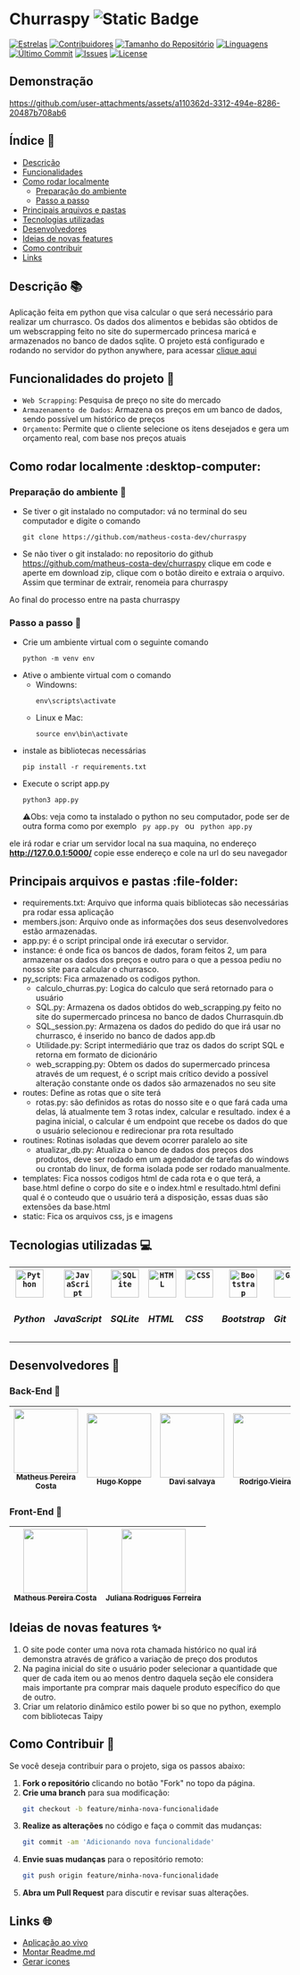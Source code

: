 # Churraspy ![Static Badge](https://img.shields.io/badge/Status-Concluido-green)

[![Estrelas](https://img.shields.io/github/stars/matheus-costa-dev/churraspy?style=social)](https://github.com/matheus-costa-dev/churraspy/stargazers) [![Contribuidores](https://img.shields.io/github/contributors/matheus-costa-dev/churraspy)](https://github.com/matheus-costa-dev/churraspy/graphs/contributors) [![Tamanho do Repositório](https://img.shields.io/github/repo-size/matheus-costa-dev/churraspy)](https://github.com/matheus-costa-dev/churraspy) [![Linguagens](https://img.shields.io/github/languages/top/matheus-costa-dev/churraspy)](https://github.com/matheus-costa-dev/churraspy)  
[![Último Commit](https://img.shields.io/github/last-commit/matheus-costa-dev/churraspy)](https://github.com/matheus-costa-dev/churraspy/commits/main) [![Issues](https://img.shields.io/github/issues/matheus-costa-dev/churraspy)](https://github.com/matheus-costa-dev/churraspy/issues) 
[![License](https://img.shields.io/github/license/matheus-costa-dev/churraspy)](https://github.com/matheus-costa-dev/churraspy/blob/main/LICENSE)

## Demonstração

https://github.com/user-attachments/assets/a110362d-3312-494e-8286-20487b708ab6

## Índice :pushpin:

- [Descrição](#descrição-books)
- [Funcionalidades](#funcionalidades-do-projeto-hammer)
- [Como rodar localmente](#como-rodar-localmente-desktop-computer)
    - [Preparação do ambiente](#preparação-do-ambiente-shell)
    - [Passo a passo](#passo-a-passo-walking)
- [Principais arquivos e pastas](#principais-arquivos-e-pastas-file-folder)
- [Tecnologias utilizadas](#tecnologias-utilizadas-computer)
- [Desenvolvedores](#desenvolvedores-construction_worker)
- [Ideias de novas features](#ideias-de-novas-features-sparkles)
- [Como contribuir](#como-contribuir-handshake)
- [Links](#links-globe_with_meridians)

## Descrição :books:

Aplicação feita em python que visa calcular o que será necessário para realizar um churrasco. Os dados dos alimentos e bebidas são obtidos de um webscrapping feito no site do supermercado princesa maricá e armazenados no banco de dados sqlite. O projeto está configurado e rodando no servidor do python anywhere, para acessar <a href="https://matheuspc.pythonanywhere.com/"> clique aqui </a>

## Funcionalidades do projeto :hammer:

- `Web Scrapping`: Pesquisa de preço no site do mercado
- `Armazenamento de Dados`: Armazena os preços em um banco de dados, sendo possível um histórico de preços
- `Orçamento`: Permite que o cliente selecione os itens desejados e gera um orçamento real, com base nos preços atuais

## Como rodar localmente :desktop-computer:

### Preparação do ambiente :shell:

* Se tiver o git instalado no computador: vá no terminal do seu computador e digite o comando
    ```{bash}
    git clone https://github.com/matheus-costa-dev/churraspy
    ```
* Se não tiver o git instalado: no repositorio do github https://github.com/matheus-costa-dev/churraspy clique em code e aperte em download zip, clique com o botão direito e extraia o arquivo. Assim que terminar de extrair, renomeia para churraspy

Ao final do processo entre na pasta churraspy

### Passo a passo :walking: 

* Crie um ambiente virtual com o seguinte comando
    ```{bash}
    python -m venv env
    ```
* Ative o ambiente virtual com o comando
    * Windowns: 
        ```{bash}
        env\scripts\activate
        ```
    * Linux e Mac:
      ```{bash}
      source env\bin\activate
      ```
* instale as bibliotecas necessárias
    ```{bash}
    pip install -r requirements.txt
    ```
* Execute o script app.py
    ```{bash}
    python3 app.py
    ```
    :warning:Obs: veja como ta instalado o python no seu computador, pode ser de outra forma como por exemplo <code> py app.py </code> ou <code> python app.py </code>

ele irá rodar e criar um servidor local na sua maquina, no endereço **http://127.0.0.1:5000/**
copie esse endereço e cole na url do seu navegador

## Principais arquivos e pastas :file-folder:

* requirements.txt: Arquivo que informa quais bibliotecas são necessárias pra rodar essa aplicação
* members.json: Arquivo onde as informações dos seus desenvolvedores estão armazenadas.
* app.py: é o script principal onde irá executar o servidor.
* instance: é onde fica os bancos de dados, foram feitos 2, um para armazenar os dados dos preços e outro para o que a pessoa pediu no nosso site para calcular o churrasco.
* py_scripts: Fica armazenado os codigos python.
    * calculo_churras.py: Logica do calculo que será retornado para o usuário
    * SQL.py: Armazena os dados obtidos do web_scrapping.py feito no site do supermercado princesa no banco de dados Churrasquin.db
    * SQL_session.py: Armazena os dados do pedido do que irá usar no churrasco, é inserido no banco de dados app.db
    * Utilidade.py: Script intermediário que traz os dados do script SQL e retorna em formato de dicionário
    * web_scrapping.py: Obtem os dados do supermercado princesa através de um request, é o script mais crítico devido a possível alteração constante onde os dados são armazenados no seu site
* routes: Define as rotas que o site terá
    * rotas.py: são definidos as rotas do nosso site e o que fará cada uma delas, lá atualmente tem 3 rotas index, calcular e resultado. index é a pagina inicial, o calcular é um endpoint que recebe os dados do que o usuário selecionou e redirecionar pra rota resultado
* routines: Rotinas isoladas que devem ocorrer paralelo ao site
    * atualizar_db.py: Atualiza o banco de dados dos preços dos produtos, deve ser rodado em um agendador de tarefas do windows ou crontab do linux, de forma isolada pode ser rodado manualmente.
* templates: Fica nossos codigos html de cada rota e o que terá, a base.html define o corpo do site e o index.html e resultado.html defini qual é o conteudo que o usuário terá a disposição, essas duas são extensões da base.html
* static: Fica os arquivos css, js e imagens

## Tecnologias utilizadas :computer:

<div>
    <table>
        <tr>
            <th><code><img width="50" src="https://raw.githubusercontent.com/marwin1991/profile-technology-icons/refs/heads/main/icons/python.png" alt="Python" title="Python"/></code></th>
            <th><code><img width="50" src="https://raw.githubusercontent.com/marwin1991/profile-technology-icons/refs/heads/main/icons/javascript.png" alt="JavaScript" title="JavaScript"/></code></th>
            <th><code><img width="50" src="https://raw.githubusercontent.com/marwin1991/profile-technology-icons/refs/heads/main/icons/sqlite.png" alt="SQLite" title="SQLite"/></code></th>
            <th><code><img width="50" src="https://raw.githubusercontent.com/marwin1991/profile-technology-icons/refs/heads/main/icons/html.png" alt="HTML" title="HTML"/></code></th>
            <th><code><img width="50" src="https://raw.githubusercontent.com/marwin1991/profile-technology-icons/refs/heads/main/icons/css.png" alt="CSS" title="CSS"/></code></th>
            <th><code><img width="50" src="https://raw.githubusercontent.com/marwin1991/profile-technology-icons/refs/heads/main/icons/bootstrap.png" alt="Bootstrap" title="Bootstrap"/></code></th>
            <th><code><img width="50" src="https://raw.githubusercontent.com/marwin1991/profile-technology-icons/refs/heads/main/icons/git.png" alt="Git" title="Git"/></code></th>
            <th><code><img width="50" src="https://raw.githubusercontent.com/marwin1991/profile-technology-icons/refs/heads/main/icons/github.png" alt="GitHub" title="GitHub"/></code></th>
            <th><code><img width="50" src="https://raw.githubusercontent.com/marwin1991/profile-technology-icons/refs/heads/main/icons/pandas.png" alt="Pandas" title="Pandas"/></code></th>
        </tr>
        <tr>
            <td><h5>Python</h5></td>
            <td><h5>JavaScript</h5></td>
            <td><h5>SQLite</h5></td>
            <td><h5>HTML</h5></td>
            <td><h5>CSS</h5></td>
            <td><h5>Bootstrap</h5></td>
            <td><h5>Git</h5></td>
            <td><h5>GitHub</h5></td>
            <td><h5>Pandas</h5></td>
        </tr>
    </table>
</div>

## Desenvolvedores :construction_worker:

### Back-End :wrench:

| [<img loading="lazy" src="https://avatars.githubusercontent.com/matheus-costa-dev" width=115><br><sub>Matheus Pereira Costa</sub>](https://github.com/matheus-costa-dev) | [<img loading="lazy" src="https://avatars.githubusercontent.com/hugokoppe" width=115><br><sub>Hugo Koppe</sub>](https://github.com/hugokoppe) | [<img loading="lazy" src="https://avatars.githubusercontent.com/dvsalvaya" width=115><br><sub>Davi salvaya</sub>](https://github.com/dvsalvaya) | [<img loading="lazy" src="https://avatars.githubusercontent.com/Rodrigo-Avieira" width=115><br><sub>Rodrigo Vieira</sub>](https://github.com/Rodrigo-Avieira) | [<img loading="lazy" src="https://avatars.githubusercontent.com/carolinesvazz" width=115><br><sub>Caroline Vazz</sub>](https://github.com/carolinesvazz) |
| :---: | :---: | :---: | :---: | :---: |

### Front-End :art:

| [<img loading="lazy" src="https://avatars.githubusercontent.com/matheus-costa-dev" width=115><br><sub>Matheus Pereira Costa</sub>](https://github.com/matheus-costa-dev) | [<img loading="lazy" src="https://avatars.githubusercontent.com/Ju-Rodrigues22" width=115><br><sub>Juliana Rodrigues Ferreira</sub>](https://github.com/Ju-Rodrigues22) |
| :---: | :---: |

## Ideias de novas features :sparkles:

1. O site pode conter uma nova rota chamada histórico no qual irá demonstra através de gráfico a variação de preço dos produtos
2. Na pagina inicial do site o usuário poder selecionar a quantidade que quer de cada item ou ao menos dentro daquela seção ele considera mais importante pra comprar mais daquele produto específico do que de outro.
3. Criar um relatorio dinâmico estilo power bi so que no python, exemplo com bibliotecas Taipy 

## Como Contribuir :handshake:

Se você deseja contribuir para o projeto, siga os passos abaixo:

1. **Fork o repositório** clicando no botão "Fork" no topo da página.
2. **Crie uma branch** para sua modificação:
   ```bash
   git checkout -b feature/minha-nova-funcionalidade
   ```
3. **Realize as alterações** no código e faça o commit das mudanças:
   ```bash
   git commit -am 'Adicionando nova funcionalidade'
   ```
4. **Envie suas mudanças** para o repositório remoto:
   ```bash
   git push origin feature/minha-nova-funcionalidade
   ```
5. **Abra um Pull Request** para discutir e revisar suas alterações.

## Links :globe_with_meridians:

- [Aplicação ao vivo](https://matheuspc.pythonanywhere.com/)
- [Montar Readme.md](https://www.alura.com.br/artigos/escrever-bom-readme)
- [Gerar icones](https://marwin1991.github.io/profile-technology-icons/)

